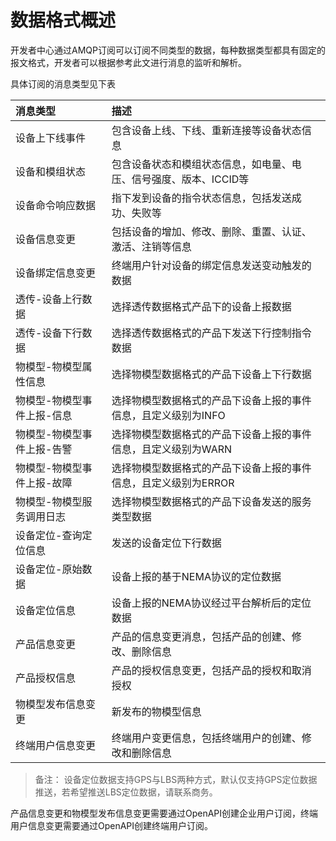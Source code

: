 # 数据格式概述

开发者中心通过AMQP订阅可以订阅不同类型的数据，每种数据类型都具有固定的报文格式，开发者可以根据参考此文进行消息的监听和解析。

具体订阅的消息类型见下表

| 消息类型                   | 描述                                  |
| :------------------------- |:------------------------------------|
| 设备上下线事件             | 包含设备上线、下线、重新连接等设备状态信息               |
| 设备和模组状态             | 包含设备状态和模组状态信息，如电量、电压、信号强度、版本、ICCID等 |
| 设备命令响应数据           | 指下发到设备的指令状态信息，包括发送成功、失败等            |
| 设备信息变更               | 包括设备的增加、修改、删除、重置、认证、激活、注销等信息        |
| 设备绑定信息变更           | 终端用户针对设备的绑定信息发送变动触发的数据              |
| 透传-设备上行数据          | 选择透传数据格式产品下的设备上报数据                  |
| 透传-设备下行数据          | 选择透传数据格式的产品下发送下行控制指令数据              |
| 物模型-物模型属性信息      | 选择物模型数据格式的产品下设备上下行数据                |
| 物模型-物模型事件上报-信息 | 选择物模型数据格式的产品下设备上报的事件信息，且定义级别为INFO   |
| 物模型-物模型事件上报-告警 | 选择物模型数据格式的产品下设备上报的事件信息，且定义级别为WARN   |
| 物模型-物模型事件上报-故障 | 选择物模型数据格式的产品下设备上报的事件信息，且定义级别为ERROR  |
| 物模型-物模型服务调用日志  | 选择物模型数据格式的产品下设备发送的服务类型数据            |
| 设备定位-查询定位信息      | 发送的设备定位下行数据                         | 
| 设备定位-原始数据          | 设备上报的基于NEMA协议的定位数据                  |
| 设备定位信息               | 设备上报的NEMA协议经过平台解析后的定位数据             |
| 产品信息变更               | 产品的信息变更消息，包括产品的创建、修改、删除信息   |
| 产品授权信息               | 产品的授权信息变更，包括产品的授权和取消授权   |
| 物模型发布信息变更         | 新发布的物模型信息|
| 终端用户信息变更           | 终端用户变更信息，包括终端用户的创建、修改和删除信息          |


>备注： 设备定位数据支持GPS与LBS两种方式，默认仅支持GPS定位数据推送，若希望推送LBS定位数据，请联系商务。

<p>产品信息变更和物模型发布信息变更需要通过OpenAPI<a target="_blank" :href="toUrlnew('/swagger-ui.html?urls.primaryName=%E6%B6%88%E6%81%AF%E8%AE%A2%E9%98%85%E7%AE%A1%E7%90%86%20(Enterprise%20API)#/%E6%B6%88%E6%81%AF%E8%AE%A2%E9%98%85/createEnterpriseSubscribeUsingPOST')" class="external-link">创建企业用户订阅</a>，终端用户信息变更需要通过OpenAPI<a :href="toUrlnew('/swagger-ui.html?urls.primaryName=%E6%B6%88%E6%81%AF%E8%AE%A2%E9%98%85%E7%AE%A1%E7%90%86%20(Enterprise%20API)#/%E6%B6%88%E6%81%AF%E8%AE%A2%E9%98%85/createEndUserSubscribeUsingPOST')"  target="_blank" class="external-link">创建终端用户订阅</a>。</p>



  